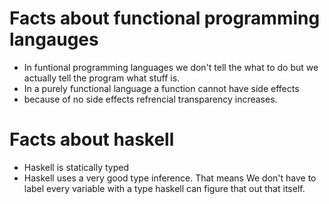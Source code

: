 Facts about functional programming langauges
===

* In funtional programming languages we don't tell the what to do but we actually tell the program what stuff is.
* In a purely functional language a function cannot have side effects
* because of no side effects refrencial transparency increases.

Facts about haskell
===

* Haskell is statically typed
* Haskell uses a very good type inference. That means We don't have to label every variable with a type haskell can figure that out that itself.
